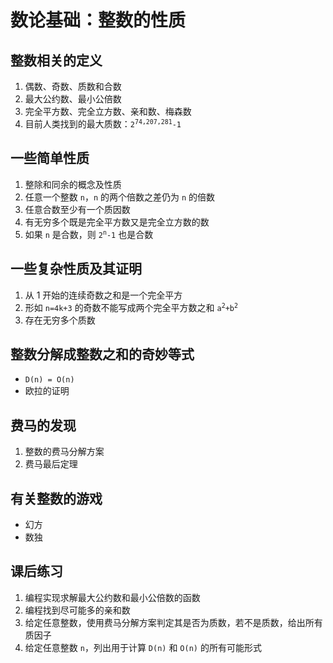 # 数论基础：整数的性质

		
## 整数相关的定义

1. 偶数、奇数、质数和合数
1. 最大公约数、最小公倍数
1. 完全平方数、完全立方数、亲和数、梅森数
1. 目前人类找到的最大质数：<code>2<sup>74,207,281</sup>-1</code>

		
## 一些简单性质

1. 整除和同余的概念及性质
1. 任意一个整数 `n`，`n` 的两个倍数之差仍为 `n` 的倍数
1. 任意合数至少有一个质因数
1. 有无穷多个既是完全平方数又是完全立方数的数
1. 如果 `n` 是合数，则 <code>2<sup>n</sup>-1</code> 也是合数

		
## 一些复杂性质及其证明

1. 从 1 开始的连续奇数之和是一个完全平方
1. 形如 `n=4k+3` 的奇数不能写成两个完全平方数之和 <code>a<sup>2</sup>+b<sup>2</sup></code>
1. 存在无穷多个质数

		
## 整数分解成整数之和的奇妙等式

- `D(n) = O(n)`
- 欧拉的证明

		
## 费马的发现

1. 整数的费马分解方案
1. 费马最后定理

		
## 有关整数的游戏

- 幻方
- 数独

		
## 课后练习

1. 编程实现求解最大公约数和最小公倍数的函数
1. 编程找到尽可能多的亲和数
1. 给定任意整数，使用费马分解方案判定其是否为质数，若不是质数，给出所有质因子
1. 给定任意整数 `n`，列出用于计算 `D(n)` 和 `O(n)` 的所有可能形式

